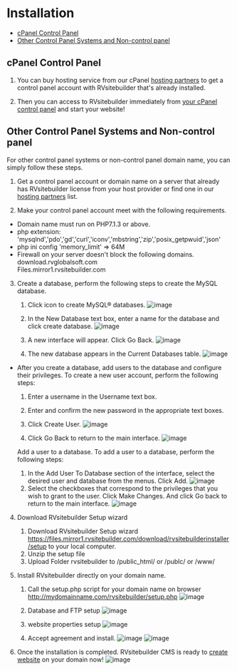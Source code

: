 # Installation

-   [cPanel Control Panel](#cpanel-control-panel)
-   [Other Control Panel Systems and Non-control panel](#other-control-panel-systems-and-non-control-panel)

## cPanel Control Panel

1. You can buy hosting service from our cPanel [hosting partners](https://rvsitebuilder.com/hosting-partner/) to get a control panel account with RVsitebuilder that's already installed.

2. Then you can access to RVsitebuilder immediately from [your cPanel control panel](https://user.rvsitebuilder.com/docs/7.2/en/create-new-website) and start your website!

## Other Control Panel Systems and Non-control panel

For other control panel systems or non-control panel domain name, you can simply follow these steps.

1. Get a control panel account or domain name on a server that already has RVsitebuilder license from your host provider or find one in our [hosting partners](https://rvsitebuilder.com/hosting-partner/) list.

2. Make your control panel account meet with the following requirements.

-   Domain name must run on PHP7.1.3 or above.
-   php extension: 'mysqlnd','pdo','gd','curl','iconv','mbstring','zip','posix_getpwuid','json'
-   php ini config 'memory_limit' => 64M
-   Firewall on your server doesn't block the following domains.  
    download.rvglobalsoft.com  
    Files.mirror1.rvsitebuilder.com

3. Create a database, perform the following steps to create the MySQL database.
    1. Click icon to create MySQL® databases.
        ![image](images/create_database/create-db-step1.png)

    2. In the New Database text box, enter a name for the database and click create database.
        ![image](images/create_database/create-db-step2.png)

    3. A new interface will appear. Click Go Back.
        ![image](images/create_database/create-db-step3.png)

    4. The new database appears in the Current Databases table.
        ![image](images/create_database/create-db-step4.png) 

- After you create a database, add users to the database and configure their privileges. To create a new user account, perform the following steps:

    1. Enter a username in the Username text box.
    2. Enter and confirm the new password in the appropriate text boxes.
    3. Click Create User. 
        ![image](images/create_database/create-db-step5.png) 

    4. Click Go Back to return to the main interface.
        ![image](images/create_database/create-db-step6.png)
  
    Add a user to a database. To add a user to a database, perform the following steps:
    1. In the Add User To Database section of the interface, select the desired user and database from the menus. Click Add. 
        ![image](images/create_database/create-db-step7.png)
    2. Select the checkboxes that correspond to the privileges that you wish to grant to the user.  Click Make Changes. And click Go back to return to the main interface.
        ![image](images/create_database/create-db-step8.png)  

4. Download RVsitebuilder Setup wizard
    1. Download RVsitebuilder Setup wizard https://files.mirror1.rvsitebuilder.com/download/rvsitebuilderinstaller/setup to your local computer.
    2. Unzip the setup file
    3. Upload Folder rvsitebuilder to /public_html/ or /publc/ or /www/ 
   
5. Install RVsitebuilder directly on your domain name.
  
    1. Call the setup.php script for your domain name on browser http://mydomainname.com/rvsitebuilder/setup.php
    ![image](images/install_nocp/Install-nocp-step1.png)

    1. Database and FTP setup 
    ![image](images/install_nocp/Install-nocp-step2.png)

    1. website properties setup
    ![image](images/install_nocp/Install-nocp-step3.png)

    1. Accept agreement and install.
    ![image](images/install_nocp/Install-nocp-step4-1.png) 
    ![image](images/install_nocp/Install-nocp-step4-2.png)
 
6. Once the installation is completed.
   RVsitebuilder CMS is ready to [create website](https://user.rvsitebuilder.com/docs/7.2/en/create-new-website) on your domain now!
    ![image](images/install_nocp/Install-nocp-step-login.png)